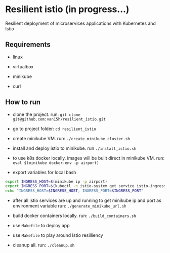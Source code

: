 # Resilient istio (in progress...)

Resilient deployment of microservices applications with Kubernetes and Istio

## Requirements

+ linux

+ virtualbox

+ minikube

+ curl

## How to run

+ clone the project. run: `git clone git@github.com:van15h/resilient_istio.git`

+ go to project folder: `cd resilient_istio`

+ create minikube VM. run: `./create_minikube_cluster.sh`

+ install and deploy istio to minikube. run `./install_istio.sh`

+ to use k8s docker locally. images will be built direct in minikube VM.
    run: `eval $(minikube docker-env -p airport)`

+ export variables for local bash

```sh
export INGRESS_HOST=$(minikube ip -p airport)
export INGRESS_PORT=$(kubectl -n istio-system get service istio-ingressgateway -o jsonpath='{.spec.ports[?(@.name=="http2")].nodePort}')
echo "INGRESS_HOST=$INGRESS_HOST, INGRESS_PORT=$INGRESS_PORT"
```

+ after all istio services are up and running to get minikube ip and port as environment variable run: `./generate_minikube_url.sh`

+ build docker containers locally. run: `./build_containers.sh`

+ use `Makefile` to deploy app

+ use `Makefile` to play around Istio resilliency

+ cleanup all. run: `./cleanup.sh`
